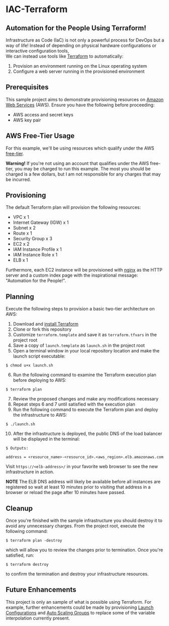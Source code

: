 # IAC-Terraform
## Automation for the People Using Terraform!
Infrastructure as Code (IaC) is not only a powerful process for DevOps but a way of life!
Instead of depending on physical hardware configurations or interactive configuration tools,  
We can instead use tools like [Terraform](https://www.terraform.io) to automatically: 

1. Provision an environment running on the Linux operating system
2. Configure a web server running in the provisioned environment

## Prerequisites
This sample project aims to demonstrate provisioning resources on [Amazon Web Services](https://aws.amazon.com) (AWS). 
Ensure you have the following before proceeding:
* AWS access and secret keys
* AWS key pair

## AWS Free-Tier Usage
For this example, we'll be using resources which qualify under the AWS [free-tier](https://aws.amazon.com/free/). 

**Warning!** 
If you're not using an account that qualifies under the AWS free-tier, you may be charged to run this example. 
The most you should be charged is a few dollars, but I am not responsible for any charges that may be incurred.

## Provisioning
The default Terraform plan will provision the following resources:
- VPC x 1
- Internet Gateway (IGW) x 1
- Subnet x 2
- Route x 1
- Security Group x 3
- EC2 x 2
- IAM Instance Profile x 1
- IAM Instance Role x 1
- ELB x 1

Furthermore, each EC2 instance will be provisioned with [nginx](http://nginx.org/en/) as the HTTP server 
and a custom index page with the inspirational message: "Automation for the People!".

## Planning
Execute the following steps to provision a basic two-tier architecture on AWS:

1. Download and [install Terraform](https://www.terraform.io/intro/getting-started/install.html)
2. Clone or fork this repository
3. Customize `terraform.template` and save it as `terraform.tfvars` in the project root
4. Save a copy of `launch.template` as `launch.sh` in the project root
5. Open a terminal window in your local repository location and make the launch script executable:

```$ chmod u+x launch.sh```

6. Run the following command to examine the Terraform execution plan before deploying to AWS:

```$ terraform plan```

7. Review the proposed changes and make any modifications necessary
8. Repeat steps 6 and 7 until satisfied with the execution plan
9. Run the following command to execute the Terraform plan and deploy the infrastructure to AWS:

```$ ./launch.sh```

10. After the infrastructure is deployed, the public DNS of the load balancer will be displayed in the terminal:

```
$ Outputs:

address = <resource_name>-<resource_id>.<aws_region>.elb.amazonaws.com
```

Visit `https://<elb-address>/` in your favorite web browser to see the new infrastructure in action.

**NOTE** The ELB DNS address will likely be available before all instances are registered 
so wait at least 10 minutes prior to visiting that address in a browser or reload the page after 10 minutes have passed.

## Cleanup
Once you're finished with the sample infrastructure you should destroy it to avoid any unnecessary charges.
From the project root, execute the following command:

```$ terraform plan -destroy```

which will allow you to review the changes prior to termination. Once you're satisfied, run:

```$ terraform destroy```

to confirm the termination and destroy your infrastructure resources.

## Future Enhancements
This project is only an sample of what is possible using Terraform. For example, further enhancements could be made by
provisioning [Launch Configurations](https://www.terraform.io/docs/providers/aws/r/launch_configuration.html) and [Auto Scaling Groups](https://www.terraform.io/docs/providers/aws/r/autoscaling_group.html) to replace some of the variable interpolation
currently present.
